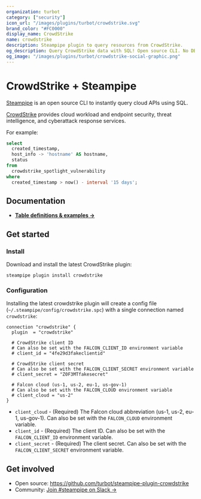 ```yaml
---
organization: turbot
category: ["security"]
icon_url: "/images/plugins/turbot/crowdstrike.svg"
brand_color: "#FC0000"
display_name: CrowdStrike
name: crowdstrike
description: Steampipe plugin to query resources from CrowdStrike.
og_description: Query CrowdStrike data with SQL! Open source CLI. No DB required.
og_image: "/images/plugins/turbot/crowdstrike-social-graphic.png"
---
```


# CrowdStrike + Steampipe

[Steampipe](https://steampipe.io) is an open source CLI to instantly query cloud APIs using SQL.

[CrowdStrike](https://crowdstrike.com) provides cloud workload and endpoint security, threat intelligence, and cyberattack response services.

For example:

```sql
select
  created_timestamp,
  host_info -> 'hostname' AS hostname,
  status
from
  crowdstrike_spotlight_vulnerability
where
  created_timestamp > now() - interval '15 days';
```

## Documentation

- **[Table definitions & examples →](/plugins/turbot/crowdstrike/tables)**

## Get started

### Install

Download and install the latest CrowdStrike plugin:

```shell
steampipe plugin install crowdstrike
```

### Configuration

Installing the latest crowdstrike plugin will create a config file (`~/.steampipe/config/crowdstrike.spc`) with a single connection named `crowdstrike`:

```hcl
connection "crowdstrike" {
  plugin  = "crowdstrike"

  # CrowdStrike client ID
  # Can also be set with the FALCON_CLIENT_ID environment variable
  # client_id = "4fe29d3fakeclientid"

  # CrowdStrike client secret
  # Can also be set with the FALCON_CLIENT_SECRET environment variable
  # client_secret = "Z0F3MTfakesecret"

  # Falcon cloud (us-1, us-2, eu-1, us-gov-1)
  # Can also be set with the FALCON_CLOUD environment variable
  # client_cloud = "us-2"
}
```

- `client_cloud` - (Required) The Falcon cloud abbreviation (us-1, us-2, eu-1, us-gov-1). Can also be set with the `FALCON_CLOUD` environment variable.
- `client_id` - (Required) The client ID. Can also be set with the `FALCON_CLIENT_ID` environment variable.
- `client_secret` - (Required) The client secret. Can also be set with the `FALCON_CLIENT_SECRET` environment variable.

## Get involved

- Open source: https://github.com/turbot/steampipe-plugin-crowdstrike
- Community: [Join #steampipe on Slack →](https://turbot.com/community/join)
